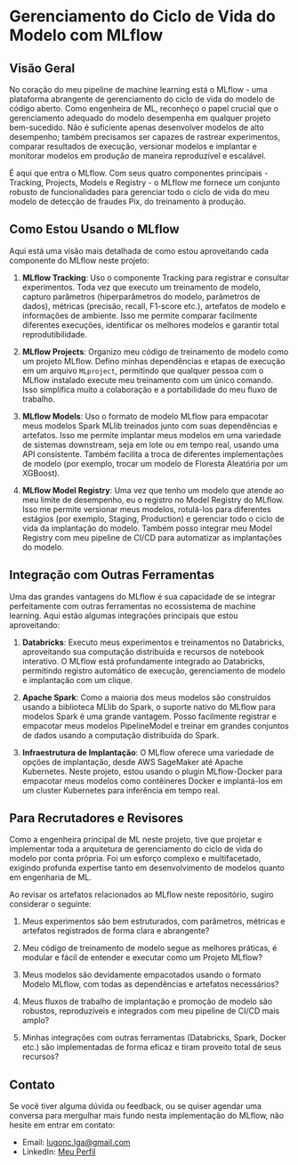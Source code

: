 # Gerenciamento do Ciclo de Vida do Modelo com MLflow

## Visão Geral

No coração do meu pipeline de machine learning está o MLflow - uma plataforma abrangente de gerenciamento do ciclo de vida do modelo de código aberto. Como engenheira de ML, reconheço o papel crucial que o gerenciamento adequado do modelo desempenha em qualquer projeto bem-sucedido. Não é suficiente apenas desenvolver modelos de alto desempenho; também precisamos ser capazes de rastrear experimentos, comparar resultados de execução, versionar modelos e implantar e monitorar modelos em produção de maneira reproduzível e escalável.

É aqui que entra o MLflow. Com seus quatro componentes principais - Tracking, Projects, Models e Registry - o MLflow me fornece um conjunto robusto de funcionalidades para gerenciar todo o ciclo de vida do meu modelo de detecção de fraudes Pix, do treinamento à produção.

## Como Estou Usando o MLflow

Aqui está uma visão mais detalhada de como estou aproveitando cada componente do MLflow neste projeto:

1. **MLflow Tracking**: Uso o componente Tracking para registrar e consultar experimentos. Toda vez que executo um treinamento de modelo, capturo parâmetros (hiperparâmetros do modelo, parâmetros de dados), métricas (precisão, recall, F1-score etc.), artefatos de modelo e informações de ambiente. Isso me permite comparar facilmente diferentes execuções, identificar os melhores modelos e garantir total reprodutibilidade.

2. **MLflow Projects**: Organizo meu código de treinamento de modelo como um projeto MLflow. Defino minhas dependências e etapas de execução em um arquivo `MLproject`, permitindo que qualquer pessoa com o MLflow instalado execute meu treinamento com um único comando. Isso simplifica muito a colaboração e a portabilidade do meu fluxo de trabalho.

3. **MLflow Models**: Uso o formato de modelo MLflow para empacotar meus modelos Spark MLlib treinados junto com suas dependências e artefatos. Isso me permite implantar meus modelos em uma variedade de sistemas downstream, seja em lote ou em tempo real, usando uma API consistente. Também facilita a troca de diferentes implementações de modelo (por exemplo, trocar um modelo de Floresta Aleatória por um XGBoost).

4. **MLflow Model Registry**: Uma vez que tenho um modelo que atende ao meu limite de desempenho, eu o registro no Model Registry do MLflow. Isso me permite versionar meus modelos, rotulá-los para diferentes estágios (por exemplo, Staging, Production) e gerenciar todo o ciclo de vida da implantação do modelo. Também posso integrar meu Model Registry com meu pipeline de CI/CD para automatizar as implantações do modelo.

## Integração com Outras Ferramentas

Uma das grandes vantagens do MLflow é sua capacidade de se integrar perfeitamente com outras ferramentas no ecossistema de machine learning. Aqui estão algumas integrações principais que estou aproveitando:

1. **Databricks**: Executo meus experimentos e treinamentos no Databricks, aproveitando sua computação distribuída e recursos de notebook interativo. O MLflow está profundamente integrado ao Databricks, permitindo registro automático de execução, gerenciamento de modelo e implantação com um clique.

2. **Apache Spark**: Como a maioria dos meus modelos são construídos usando a biblioteca MLlib do Spark, o suporte nativo do MLflow para modelos Spark é uma grande vantagem. Posso facilmente registrar e empacotar meus modelos PipelineModel e treinar em grandes conjuntos de dados usando a computação distribuída do Spark.

3. **Infraestrutura de Implantação**: O MLflow oferece uma variedade de opções de implantação, desde AWS SageMaker até Apache Kubernetes. Neste projeto, estou usando o plugin MLflow-Docker para empacotar meus modelos como contêineres Docker e implantá-los em um cluster Kubernetes para inferência em tempo real.

## Para Recrutadores e Revisores

Como a engenheira principal de ML neste projeto, tive que projetar e implementar toda a arquitetura de gerenciamento do ciclo de vida do modelo por conta própria. Foi um esforço complexo e multifacetado, exigindo profunda expertise tanto em desenvolvimento de modelos quanto em engenharia de ML.

Ao revisar os artefatos relacionados ao MLflow neste repositório, sugiro considerar o seguinte:

1. Meus experimentos são bem estruturados, com parâmetros, métricas e artefatos registrados de forma clara e abrangente?

2. Meu código de treinamento de modelo segue as melhores práticas, é modular e fácil de entender e executar como um Projeto MLflow?

3. Meus modelos são devidamente empacotados usando o formato Modelo MLflow, com todas as dependências e artefatos necessários?

4. Meus fluxos de trabalho de implantação e promoção de modelo são robustos, reproduzíveis e integrados com meu pipeline de CI/CD mais amplo?

5. Minhas integrações com outras ferramentas (Databricks, Spark, Docker etc.) são implementadas de forma eficaz e tiram proveito total de seus recursos?

## Contato

Se você tiver alguma dúvida ou feedback, ou se quiser agendar uma conversa para mergulhar mais fundo nesta implementação do MLflow, não hesite em entrar em contato:

- Email: lugonc.lga@gmail.com
- LinkedIn: [Meu Perfil](https://www.linkedin.com/in/luanagoncalves05/)
